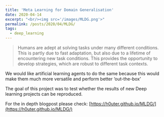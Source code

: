 ```yaml
---
title: 'Meta Learning for Domain Generalisation'
date: 2020-04-14
excerpt: "<br/><img src='/images/MLDG.png'>"
permalink: /posts/2020/04/MLDG/
tags:
  - deep_learning
---
```


> Humans are adept at solving tasks under many different conditions. This is partly due to fast adaptation, but also due to a lifetime of encountering new task conditions. This provides the opportunity to develop strategies, which are robust to different task contexts.

We would like artificial learning agents to do the same because this would make them much more versatile and perform better ‘out-the-box’

The goal of this project was to test whether the results of new Deep learning projects can be reproduced.


For the in depth blogpost please check: [https://h0uter.github.io/MLDG/](https://h0uter.github.io/MLDG/)
